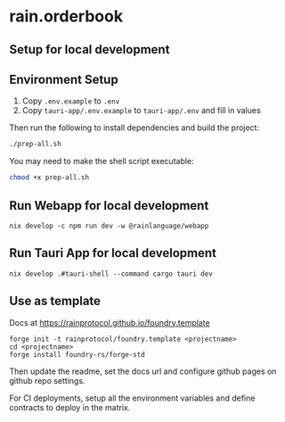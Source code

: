 # rain.orderbook

## Setup for local development

## Environment Setup

1. Copy `.env.example` to `.env`
2. Copy `tauri-app/.env.example` to `tauri-app/.env` and fill in values

Then run the following to install dependencies and build the project:
```bash
./prep-all.sh
```

You may need to make the shell script executable:
```bash
chmod +x prep-all.sh
```

## Run Webapp for local development
```
nix develop -c npm run dev -w @rainlanguage/webapp
```

## Run Tauri App for local development
```
nix develop .#tauri-shell --command cargo tauri dev
```

## Use as template

Docs at https://rainprotocol.github.io/foundry.template

```
forge init -t rainprotocol/foundry.template <projectname>
cd <projectname>
forge install foundry-rs/forge-std
```

Then update the readme, set the docs url and configure github pages on github repo settings.

For CI deployments, setup all the environment variables and define contracts to
deploy in the matrix.
